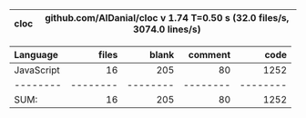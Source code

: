 
cloc|github.com/AlDanial/cloc v 1.74  T=0.50 s (32.0 files/s, 3074.0 lines/s)
--- | ---

Language|files|blank|comment|code
:-------|-------:|-------:|-------:|-------:
JavaScript|16|205|80|1252
--------|--------|--------|--------|--------
SUM:|16|205|80|1252
